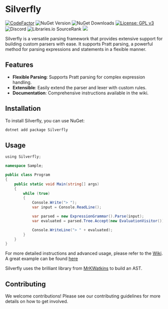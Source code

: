 # Silverfly

[![CodeFactor](https://www.codefactor.io/repository/github/furesoft/silverfly/badge)](https://www.codefactor.io/repository/github/furesoft/silverfly)
![NuGet Version](https://img.shields.io/nuget/v/silverfly)
![NuGet Downloads](https://img.shields.io/nuget/dt/Silverfly)
[![License: GPL v3](https://img.shields.io/badge/License-GPLv3-blue.svg)](https://www.gnu.org/licenses/gpl-3.0)
![Discord](https://img.shields.io/discord/455738571186241536)
![Libraries.io SourceRank](https://img.shields.io/librariesio/sourcerank/nuget/silverfly)
[![](https://tokei.rs/b1/github/furesoft/Silverfly)](https://github.com/furesoft/Silverfly)

Silverfly is a versatile parsing framework that provides extensive support for building custom parsers with ease. It
supports Pratt parsing, a powerful method for parsing expressions and statements in a flexible manner.

## Features

- **Flexible Parsing**: Supports Pratt parsing for complex expression handling.
- **Extensible**: Easily extend the parser and lexer with custom rules.
- **Documentation**: Comprehensive instructions available in the wiki.

## Installation

To install Silverfly, you can use NuGet:

```bash
dotnet add package Silverfly
```

## Usage

```csharp
﻿using Silverfly;

namespace Sample;

public class Program
{
    public static void Main(string[] args)
    {
        while (true)
        {
            Console.Write("> ");
            var input = Console.ReadLine();

            var parsed = new ExpressionGrammar().Parse(input);
            var evaluated = parsed.Tree.Accept(new EvaluationVisitor());

            Console.WriteLine("> " + evaluated);
        }
    }
}
```

For more detailed instructions and advanced usage, please refer to
the [Wiki](https://github.com/furesoft/Silverfly/wiki).
A great example can be found [here](https://github.com/furesoft/Silverfly/tree/main/Source/Samples/Sample.FuncLanguage)

Silverfly uses the brilliant library from [MrKWatkins](https://github.com/MrKWatkins/Ast/) to build an AST.

## Contributing

We welcome contributions! Please see our contributing guidelines for more details on how to get involved.
